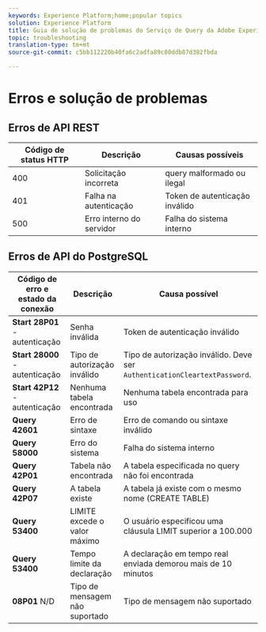```yaml
---
keywords: Experience Platform;home;popular topics
solution: Experience Platform
title: Guia de solução de problemas do Serviço de Query da Adobe Experience Platform
topic: troubleshooting
translation-type: tm+mt
source-git-commit: c5bb112220b40fa6c2adfa89c80ddb87d382fbda

---
```



# Erros e solução de problemas

## Erros de API REST

| Código de status HTTP | Descrição | Causas possíveis |
| ---------------- | ----------- | --------------- |
| 400 | Solicitação incorreta | query malformado ou ilegal |
| 401 | Falha na autenticação | Token de autenticação inválido |
| 500 | Erro interno do servidor | Falha do sistema interno |

## Erros de API do PostgreSQL

| Código de erro e estado da conexão | Descrição | Causa possível |
| ------------------------------- | ----------- | -------------- |
| **Start 28P01** - autenticação | Senha inválida | Token de autenticação inválido |
| **Start 28000** - autenticação | Tipo de autorização inválido | Tipo de autorização inválido. Deve ser `AuthenticationCleartextPassword`. |
| **Start 42P12** - autenticação | Nenhuma tabela encontrada | Nenhuma tabela encontrada para uso |
| **Query 42601** | Erro de sintaxe | Erro de comando ou sintaxe inválido |
| **Query 58000** | Erro do sistema | Falha do sistema interno |
| **Query 42P01** | Tabela não encontrada | A tabela especificada no query não foi encontrada |
| **Query 42P07** | A tabela existe | A tabela já existe com o mesmo nome (CREATE TABLE) |
| **Query 53400** | LIMITE excede o valor máximo | O usuário especificou uma cláusula LIMIT superior a 100.000 |
| **Query 53400** | Tempo limite da declaração | A declaração em tempo real enviada demorou mais de 10 minutos |
| **08P01** N/D | Tipo de mensagem não suportado | Tipo de mensagem não suportado |
